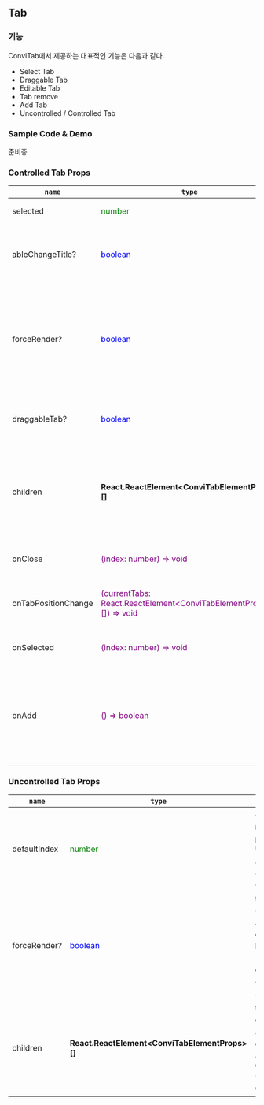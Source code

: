 ## Tab

### 기능
ConviTab에서 제공하는 대표적인 기능은 다음과 같다.

* Select Tab
* Draggable Tab
* Editable Tab
* Tab remove
* Add Tab
* Uncontrolled / Controlled Tab

### Sample Code & Demo
준비중

### Controlled Tab Props
| `name` | `type` | `desc` |
| --- | --- | --- |
|selected|<div style='color: green'>number</div>|선택된 Tab의 index 값
|ableChangeTitle?|<div style='color: blue'>boolean</div>|true이면 tab의 title을 수정 가능함. (trigger => doubleClick) **기본값 false**
|forceRender?|<div style='color: blue'>boolean</div>|true이면 tab이 변경 될 때마다 매번 새로운 tab element DOM을 DOM Tree에 가져옴. 결과적으로 tab elements의 상태 유지가 필요없을 때 사용. **기본값 true**
|draggableTab?|<div style='color: blue'>boolean</div>|true이면 tab header를 drag 이벤트로 이동 시킬 수 있음. **기본값 false**|
|children|<div style='font-weight: bold'>React.ReactElement\<ConviTabElementProps>[]</div>|tab elements를 children 형태로 넘겨준다. 개별 element들은 반드시 ConviTabElement 컴포넌트로 감싸져야 한다.
|onClose|<div style='color: purple'>(index: number) => void</div>|Tab을 삭제하기 위해 실행될 이벤트 핸들러|
|onTabPositionChange|<div style='color: purple'>(currentTabs: React.ReactElement\<ConviTabElementProps>[]) => void</div>|Drag 시 변경된 tab element들을 재정렬 시켜줄 이벤트 핸들러
|onSelected|<div style='color: purple'>(index: number) => void</div>|선택된 tab의 상태를 변경시켜줄 이벤트 핸들러
|onAdd|<div style='color: purple'>() => boolean</div>|해당 props 전달 시 + 버튼이 나타나고 + 버튼을 클릭 했을 때 tab을 추가하는 로직이 담긴 이벤트 핸들러, Add 기능을 활용하기 위해서는 true를 리턴해야 함.

### Uncontrolled Tab Props
| `name` | `type` | `desc` |
| --- | --- | --- |
|defaultIndex|<div style='color: green'>number</div>|선택된 Tab의 초기 index 값, 해당 props 지정 시 UnControlled Tab으로 동작하여 제어가 Tab 내부에서 이루어짐.
|forceRender?|<div style='color: blue'>boolean</div>|true이면 tab이 변경 될 때마다 매번 새로운 tab element DOM을 DOM Tree에 가져옴. 결과적으로 tab elements의 상태 유지가 필요없을 때 사용. **기본값 true**
|children|<div style='font-weight: bold'>React.ReactElement\<ConviTabElementProps>[]</div>|tab elements를 children 형태로 넘겨준다. 개별 element들은 반드시 ConviTabElement 컴포넌트로 감싸져야 한다.